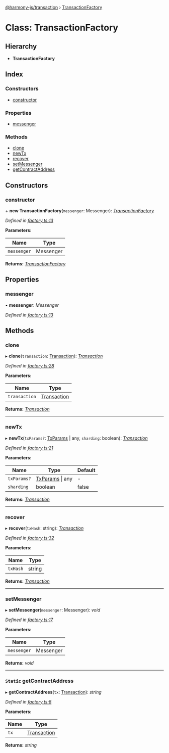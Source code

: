 [@harmony-js/transaction](../globals.md) › [TransactionFactory](transactionfactory.md)

# Class: TransactionFactory

## Hierarchy

* **TransactionFactory**

## Index

### Constructors

* [constructor](transactionfactory.md#constructor)

### Properties

* [messenger](transactionfactory.md#messenger)

### Methods

* [clone](transactionfactory.md#clone)
* [newTx](transactionfactory.md#newtx)
* [recover](transactionfactory.md#recover)
* [setMessenger](transactionfactory.md#setmessenger)
* [getContractAddress](transactionfactory.md#static-getcontractaddress)

## Constructors

###  constructor

\+ **new TransactionFactory**(`messenger`: Messenger): *[TransactionFactory](transactionfactory.md)*

*Defined in [factory.ts:13](https://github.com/FireStack-Lab/Harmony-sdk-core/blob/6759acb/packages/harmony-transaction/src/factory.ts#L13)*

**Parameters:**

Name | Type |
------ | ------ |
`messenger` | Messenger |

**Returns:** *[TransactionFactory](transactionfactory.md)*

## Properties

###  messenger

• **messenger**: *Messenger*

*Defined in [factory.ts:13](https://github.com/FireStack-Lab/Harmony-sdk-core/blob/6759acb/packages/harmony-transaction/src/factory.ts#L13)*

## Methods

###  clone

▸ **clone**(`transaction`: [Transaction](transaction.md)): *[Transaction](transaction.md)*

*Defined in [factory.ts:28](https://github.com/FireStack-Lab/Harmony-sdk-core/blob/6759acb/packages/harmony-transaction/src/factory.ts#L28)*

**Parameters:**

Name | Type |
------ | ------ |
`transaction` | [Transaction](transaction.md) |

**Returns:** *[Transaction](transaction.md)*

___

###  newTx

▸ **newTx**(`txParams?`: [TxParams](../interfaces/txparams.md) | any, `sharding`: boolean): *[Transaction](transaction.md)*

*Defined in [factory.ts:21](https://github.com/FireStack-Lab/Harmony-sdk-core/blob/6759acb/packages/harmony-transaction/src/factory.ts#L21)*

**Parameters:**

Name | Type | Default |
------ | ------ | ------ |
`txParams?` | [TxParams](../interfaces/txparams.md) &#124; any | - |
`sharding` | boolean | false |

**Returns:** *[Transaction](transaction.md)*

___

###  recover

▸ **recover**(`txHash`: string): *[Transaction](transaction.md)*

*Defined in [factory.ts:32](https://github.com/FireStack-Lab/Harmony-sdk-core/blob/6759acb/packages/harmony-transaction/src/factory.ts#L32)*

**Parameters:**

Name | Type |
------ | ------ |
`txHash` | string |

**Returns:** *[Transaction](transaction.md)*

___

###  setMessenger

▸ **setMessenger**(`messenger`: Messenger): *void*

*Defined in [factory.ts:17](https://github.com/FireStack-Lab/Harmony-sdk-core/blob/6759acb/packages/harmony-transaction/src/factory.ts#L17)*

**Parameters:**

Name | Type |
------ | ------ |
`messenger` | Messenger |

**Returns:** *void*

___

### `Static` getContractAddress

▸ **getContractAddress**(`tx`: [Transaction](transaction.md)): *string*

*Defined in [factory.ts:8](https://github.com/FireStack-Lab/Harmony-sdk-core/blob/6759acb/packages/harmony-transaction/src/factory.ts#L8)*

**Parameters:**

Name | Type |
------ | ------ |
`tx` | [Transaction](transaction.md) |

**Returns:** *string*
